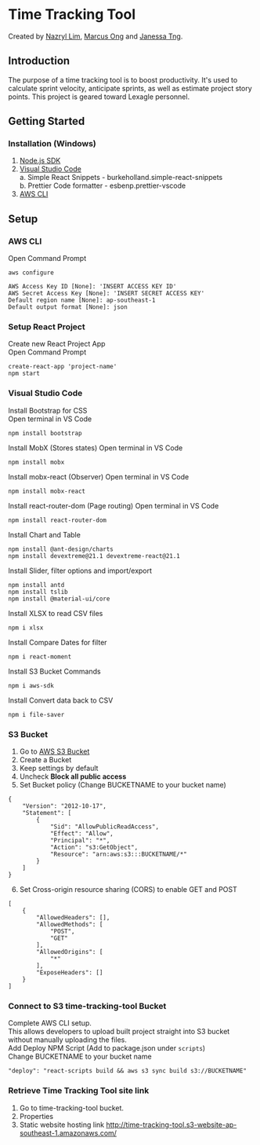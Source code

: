 # Time Tracking Tool

Created by [Nazryl Lim](https://www.linkedin.com/in/nazryllim/), [Marcus Ong](https://www.linkedin.com/in/marcus-ong-25205618b) and [Janessa Tng](https://www.linkedin.com/in/janessatng).

## Introduction

The purpose of a time tracking tool is to boost productivity. It's used to calculate sprint velocity, anticipate sprints, as well as estimate project story points. This project is geared toward Lexagle personnel.

## Getting Started

### Installation (Windows)

1. [Node.js SDK](https://nodejs.org/en/download/)
2. [Visual Studio Code](https://code.visualstudio.com/)\
   a. Simple React Snippets - burkeholland.simple-react-snippets\
   b. Prettier Code formatter - esbenp.prettier-vscode
3. [AWS CLI](https://aws.amazon.com/cli/)

## Setup

### AWS CLI

Open Command Prompt

```
aws configure
```

```
AWS Access Key ID [None]: 'INSERT ACCESS KEY ID'
AWS Secret Access Key [None]: 'INSERT SECRET ACCESS KEY'
Default region name [None]: ap-southeast-1
Default output format [None]: json
```

### Setup React Project

Create new React Project App\
Open Command Prompt

```
create-react-app 'project-name'
npm start
```

### Visual Studio Code

Install Bootstrap for CSS\
Open terminal in VS Code

```
npm install bootstrap
```

Install MobX (Stores states)
Open terminal in VS Code

```
npm install mobx
```

Install mobx-react (Observer)
Open terminal in VS Code

```
npm install mobx-react
```

Install react-router-dom (Page routing)
Open terminal in VS Code

```
npm install react-router-dom
```

Install Chart and Table

```
npm install @ant-design/charts
npm install devextreme@21.1 devextreme-react@21.1
```

Install Slider, filter options and import/export

```
npm install antd
npm install tslib
npm install @material-ui/core
```

Install XLSX to read CSV files

```
npm i xlsx
```

Install Compare Dates for filter

```
npm i react-moment
```

Install S3 Bucket Commands

```
npm i aws-sdk
```

Install Convert data back to CSV

```
npm i file-saver
```

### S3 Bucket

1. Go to [AWS S3 Bucket](https://aws.amazon.com/console/)
2. Create a Bucket
3. Keep settings by default
4. Uncheck **Block all public access**
5. Set Bucket policy (Change BUCKETNAME to your bucket name)

```
{
    "Version": "2012-10-17",
    "Statement": [
        {
            "Sid": "AllowPublicReadAccess",
            "Effect": "Allow",
            "Principal": "*",
            "Action": "s3:GetObject",
            "Resource": "arn:aws:s3:::BUCKETNAME/*"
        }
    ]
}
```

6. Set Cross-origin resource sharing (CORS) to enable GET and POST

```
[
    {
        "AllowedHeaders": [],
        "AllowedMethods": [
            "POST",
            "GET"
        ],
        "AllowedOrigins": [
            "*"
        ],
        "ExposeHeaders": []
    }
]
```

### Connect to S3 time-tracking-tool Bucket

Complete AWS CLI setup.\
This allows developers to upload built project straight into S3 bucket without manually uploading the files.\
Add Deploy NPM Script (Add to package.json under `scripts`)\
Change BUCKETNAME to your bucket name

```
"deploy": "react-scripts build && aws s3 sync build s3://BUCKETNAME"
```

### Retrieve Time Tracking Tool site link

1. Go to time-tracking-tool bucket.
2. Properties
3. Static website hosting link
   http://time-tracking-tool.s3-website-ap-southeast-1.amazonaws.com/
